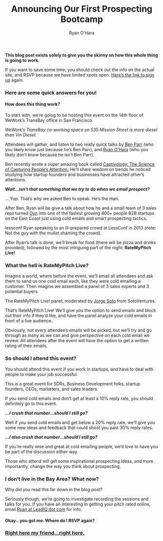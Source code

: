 ﻿---
layout: blog
title: Announcing Our First Prospecting Bootcamp
description: You asked for it, so now we’re doing it The first ever Prospecting Bootcamp!
coverImage: img/transbay-office-space.jpg
publishDate: Jul 13, 2016

author: Ryan O'Hara
authorProfile: Ryan O'Hara has been an early employee at several startups helping them with marketing and prospecting tactics, including Dyn who was acquired by Oracle for $600+ million in 2016. He's had prospecting campaigns featured in Fortune, Mashable, and TheNextWeb. Ryan specializes in branding, business development, prospecting, and coaching people on how to make good digital first impressions. He also mentors two accelerators, The Iron Yard and The Alpha Loft, and hosts The Prospecting Podcast.
authorImage: img/Ryan-OHara-Headshot.png
---
**This blog post exists solely to give you the skinny on how this whole thing is going to work.**

If you want to save some time, you should check out the info on the actual site, and RSVP because we have limited spots open. [Here’s the link to sign up](https://leadiq.io/learn/bootcamp/) again.

### Here are some quick answers for you!

#### How does this thing work?

To start with, we’re going to be hosting this event on the 14th floor of WeWork’s TransBay office in San Francisco.

_WeWork’s TransBay co-working space on 535 Mission Street is more diesel than Vin Diesel._

Attendees will gather, and listen to two really quick talks by [Ben Parr](http://twitter.com/benparr) (who you likely know just because he’s Ben Parr), and [Ryan O’Hara](http://twitter.com/ryohara) (who you likely don’t know because he isn’t Ben Parr).

Ben recently wrote a super amazing book called [Captivology: The Science of Capturing People’s Attention.](https://www.amazon.com/Captivology-Science-Capturing-Peoples-Attention/dp/1481533592) He’ll share wisdom on trends he noticed studying how startup founders and businesses have attracted other’s attentions.

**_Wait…isn’t that something that we try to do when we email prospect?_**

….Yup. That’s why we asked Ben to speak. He’s the man.

After Ben, Ryan will be give a talk about how he and a small team of 3 sales reps turned [Dyn](http://dyn.com/) into one of the fastest growing 400+ people B2B startups on the East Coast just using cold emails and smart prospecting tactics.

lessconf Ryan speaking to an ill-prepared crowd at LessConf in 2013 (note: Not the guy with the mullet shaming the crowd).

After Ryan’s talk is done, we’ll break for food (there will be pizza and drinks provided), followed by the most intriguing part of the night: **RateMyPitch Live!**

### What the hell is RateMyPitch Live?

Imagine a world, where before the event, we’ll email all attendees and ask them to send us one cold email each, like they were cold emailing a customer. Then imagine we assembled a panel of 3 sales experts and 3 potential buyers.

 The RateMyPitch Live! panel, moderated by [Jorge Soto](https://twitter.com/sotoventures) from SotoVentures.

That’s RateMyPitch Live! We’ll give you the option to send emails and block out their info if they’d like, and have the panel analyze your cold emails in front of a live audience.

Obviously, not every attendee’s emails will be picked, but we’ll try and go through as many as we can and give perspective on each cold email we review. All attendees after the event will have the option to get a written rating of their emails.

### So should I attend this event?

You should attend this event if you work in startups, and have to deal with people to make your job successful.

This is a great event for SDRs, Business Development folks, startup founders, CEOs, marketers, and sales leaders.

If you send cold emails and don’t get at least a 10% reply rate, you should definitely go to this event.

**_…I crush that number…should I still go?_**

Well if you send cold emails and get below a 20% reply rate, we’ll give you some new ideas and feedback that could shoot you past 30% reply rates.

**_…I also crush that number…should I still go?_**

If you’re really wise and great at cold emailing people, we’d love to have you be part of the discussion either way.

Those who attend will get some inspirational prospecting ideas, and more importantly, change the way you think about prospecting.

### I don’t live in the Bay Area? What now?

Why did you read this far down in the blog post?

Seriously though, we’re going to investigate recording the sessions and talks for you. If you have an interesting in getting your pitch rated online, email [Ryan at LeadIQ dot com](http://ryan@leadiq.com/) for info.

#### Okay…you got me. Where do I RSVP again?

### [Right here my friend…right here.](https://leadiq.io/learn/bootcamp/)